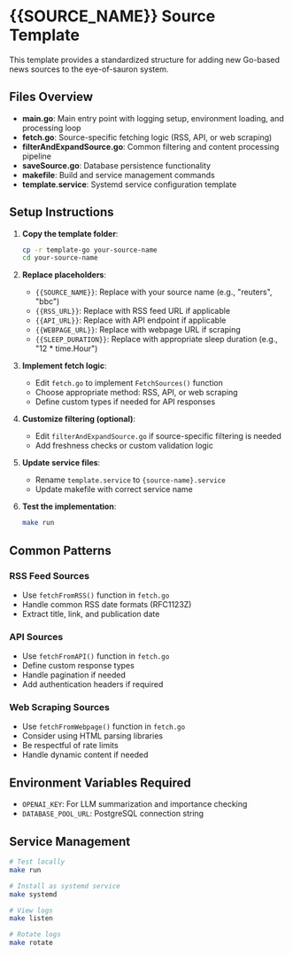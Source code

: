 # {{SOURCE_NAME}} Source Template

This template provides a standardized structure for adding new Go-based news sources to the eye-of-sauron system.

## Files Overview

- **main.go**: Main entry point with logging setup, environment loading, and processing loop
- **fetch.go**: Source-specific fetching logic (RSS, API, or web scraping)
- **filterAndExpandSource.go**: Common filtering and content processing pipeline
- **saveSource.go**: Database persistence functionality
- **makefile**: Build and service management commands
- **template.service**: Systemd service configuration template

## Setup Instructions

1. **Copy the template folder**:
   ```bash
   cp -r template-go your-source-name
   cd your-source-name
   ```

2. **Replace placeholders**:
   - `{{SOURCE_NAME}}`: Replace with your source name (e.g., "reuters", "bbc")
   - `{{RSS_URL}}`: Replace with RSS feed URL if applicable
   - `{{API_URL}}`: Replace with API endpoint if applicable  
   - `{{WEBPAGE_URL}}`: Replace with webpage URL if scraping
   - `{{SLEEP_DURATION}}`: Replace with appropriate sleep duration (e.g., "12 * time.Hour")

3. **Implement fetch logic**:
   - Edit `fetch.go` to implement `FetchSources()` function
   - Choose appropriate method: RSS, API, or web scraping
   - Define custom types if needed for API responses

4. **Customize filtering (optional)**:
   - Edit `filterAndExpandSource.go` if source-specific filtering is needed
   - Add freshness checks or custom validation logic

5. **Update service files**:
   - Rename `template.service` to `{source-name}.service`
   - Update makefile with correct service name

6. **Test the implementation**:
   ```bash
   make run
   ```

## Common Patterns

### RSS Feed Sources
- Use `fetchFromRSS()` function in `fetch.go`
- Handle common RSS date formats (RFC1123Z)
- Extract title, link, and publication date

### API Sources  
- Use `fetchFromAPI()` function in `fetch.go`
- Define custom response types
- Handle pagination if needed
- Add authentication headers if required

### Web Scraping Sources
- Use `fetchFromWebpage()` function in `fetch.go`
- Consider using HTML parsing libraries
- Be respectful of rate limits
- Handle dynamic content if needed

## Environment Variables Required

- `OPENAI_KEY`: For LLM summarization and importance checking
- `DATABASE_POOL_URL`: PostgreSQL connection string

## Service Management

```bash
# Test locally
make run

# Install as systemd service
make systemd

# View logs
make listen

# Rotate logs
make rotate
```
